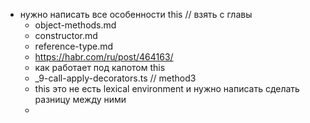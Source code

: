 - нужно написать все особенности this // взять с главы
    - object-methods.md
    - constructor.md
    - reference-type.md
    - https://habr.com/ru/post/464163/
    - как работает под капотом this
    - _9-call-apply-decorators.ts // method3
    - this это не есть lexical environment и нужно написать сделать разницу между ними
    - 
